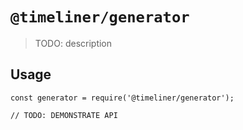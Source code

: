 # `@timeliner/generator`

> TODO: description

## Usage

```
const generator = require('@timeliner/generator');

// TODO: DEMONSTRATE API
```
